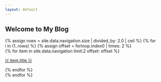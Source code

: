 ```yaml
---
layout: default
---
```

## Welcome to My Blog
<div class="block-navigation">
	{% assign rows = site.data.navigation.size | divided_by: 2.0 | ceil %}
	{% for i in (1..rows) %}
		{% assign offset = forloop.index0 | times: 2 %}
		<div class="row">
			{% for item in site.data.navigation limit:2 offset: offset %}
				<a href="{{ item.link }}" class="nav">
					<p>{{ item.title }}</p>
				</a>
			{% endfor %}
		</div>
	{% endfor %}
</div>
